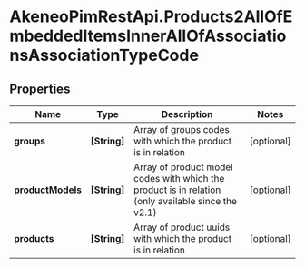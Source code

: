 # AkeneoPimRestApi.Products2AllOfEmbeddedItemsInnerAllOfAssociationsAssociationTypeCode

## Properties

Name | Type | Description | Notes
------------ | ------------- | ------------- | -------------
**groups** | **[String]** | Array of groups codes with which the product is in relation | [optional] 
**productModels** | **[String]** | Array of product model codes with which the product is in relation (only available since the v2.1) | [optional] 
**products** | **[String]** | Array of product uuids with which the product is in relation | [optional] 


